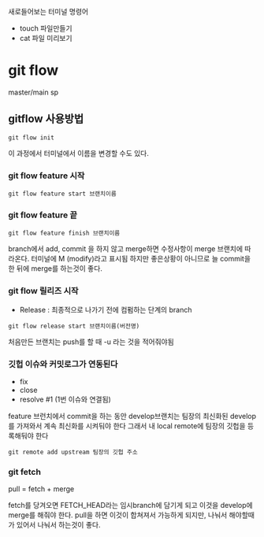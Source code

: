 새로들어보는 터미널 명령어

- touch 파일만들기
- cat 파일 미리보기

# git flow

master/main sp

## gitflow 사용방법

```git
git flow init
```

이 과정에서 터미널에서 이름을 변경할 수도 있다.

### git flow feature 시작

```git
git flow feature start 브랜치이름
```

### git flow feature 끝

```git
git flow feature finish 브랜치이름
```

branch에서 add, commit 을 하지 않고 merge하면 수정사항이 merge 브랜치에 따라온다. 터미널에 M (modify)라고 표시됨
하지만 좋은상황이 아니므로 늘 commit을 한 뒤에 merge를 하는것이 좋다.

### git flow 릴리즈 시작

- Release : 최종적으로 나가기 전에 컴펌하는 단계의 branch

```git
git flow release start 브랜치이름(버전명)
```

처음만든 브랜치는 push를 할 때
-u 라는 것을 적어줘야됨

### 깃헙 이슈와 커밋로그가 연동된다

- fix
- close
- resolve #1 (1번 이슈와 연결됨)

feature 브런치에서 commit을 하는 동안 develop브랜치는 팀장의 최신화된 develop를 가져와서 계속 최신화를 시켜둬야 한다
그래서 내 local remote에 팀장의 깃헙을 등록해둬야 한다

```git
git remote add upstream 팀장의 깃헙 주소
```

### git fetch

pull = fetch + merge

fetch를 당겨오면 FETCH_HEAD라는 임시branch에 담기게 되고 이것을 develop에 merge를 해줘야 한다.
pull을 하면 이것이 합쳐져서 가능하게 되지만, 나눠서 해야할때가 있어서 나눠서 하는것이 좋다.
